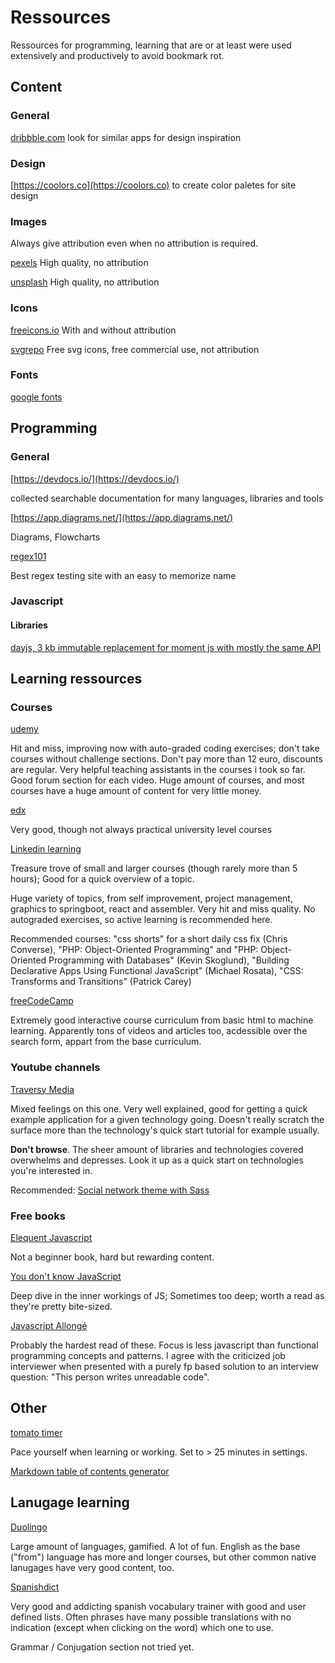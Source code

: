 # Ressources

Ressources for programming, learning that are or at least were used extensively and productively to avoid bookmark rot.

## Content

### General

[dribbble.com](https://dribbble.com/) look for similar apps for design inspiration

### Design

[https://coolors.co](https://coolors.co) to create color paletes for site design

### Images

Always give attribution even when no attribution is required.

[pexels](https://pexels.com) High quality, no attribution

[unsplash](https://unsplash.com) High quality, no attribution

### Icons

[freeicons.io](https://freeicons.io/) With and without attribution

[svgrepo](https://www.svgrepo.com/) Free svg icons, free commercial use, not attribution

### Fonts

[google fonts](https://fonts.google.com)

## Programming

### General

[https://devdocs.io/](https://devdocs.io/)

collected searchable documentation for many languages, libraries and tools

[https://app.diagrams.net/](https://app.diagrams.net/)

Diagrams, Flowcharts

[regex101](https://regex101.com/)

Best regex testing site with an easy to memorize name


### Javascript

#### Libraries

[dayjs, 3 kb immutable replacement for moment js with mostly the same API](https://day.js.org/docs/en/installation/installation)

## Learning ressources

### Courses

[udemy](https://udemy.com)

Hit and miss, improving now with auto-graded coding exercises; don't take courses without challenge sections. Don't pay more than 12 euro, discounts are regular. Very helpful teaching assistants in the courses i took so far. Good forum section for each video. Huge amount of courses, and most courses have a huge amount of content for very little money.

[edx](https://edx.org)

Very good, though not always practical university level courses

[Linkedin learning](https://www.linkedin.com/learning/)  

Treasure trove of small and larger courses (though rarely more than 5 hours); Good for a quick overview of a topic.

Huge variety of topics, from self improvement, project management, graphics to springboot, react and assembler. Very hit and miss quality. No autograded exercises, so active learning is recommended here.

Recommended courses: "css shorts" for a short daily css fix (Chris Converse), "PHP: Object-Oriented Programming" and "PHP: Object-Oriented Programming with Databases" (Kevin Skoglund), "Building Declarative Apps Using Functional JavaScript" (Michael Rosata), "CSS: Transforms and Transitions" (Patrick Carey)

[freeCodeCamp](https://www.freecodecamp.org/)

Extremely good interactive course curriculum from basic html to machine learning. Apparently tons of videos and articles too, acdessible over the search form, appart from the base curriculum.

### Youtube channels

[Traversy Media](https://www.youtube.com/user/TechGuyWeb)

Mixed feelings on this one. Very well explained, good for getting a quick example application for a given technology going. Doesn't really scratch the surface more than the technology's quick start tutorial for example usually.

**Don't browse**. The sheer amount of libraries and technologies covered overwhelms and depresses. Look it up as a quick start on technologies you're interested in.

Recommended: [Social network theme with Sass](https://www.youtube.com/watch?v=IFM9hbapeA0)

### Free books

[Elequent Javascript](https://eloquentjavascript.net/)

Not a beginner book, hard but rewarding content.

[You don't know JavaScript](https://github.com/getify/You-Dont-Know-JS)

Deep dive in the inner workings of JS; Sometimes too deep; worth a read as they're pretty bite-sized.

[Javascript Allongé](https://leanpub.com/javascriptallongesix/read)

Probably the hardest read of these. Focus is less javascript than functional programming concepts and patterns. I agree with the criticized job interviewer when presented with a purely fp based solution to an interview question: "This person writes unreadable code".

## Other

[tomato timer](https://tomato-timer.com/)

Pace yourself when learning or working. Set to > 25 minutes in settings.

[Markdown table of contents generator](https://ecotrust-canada.github.io/markdown-toc/)

## Lanugage learning

[Duolingo](https://duolingo.com)

Large amount of languages, gamified. A lot of fun. English as the base ("from") language has more and longer courses, but other common native lanugages have very good content, too.

[Spanishdict](https://www.spanishdict.com/)

Very good and addicting spanish vocabulary trainer with good and user defined lists. Often phrases have many possible translations with no indication (except when clicking on the word) which one to use.

Grammar / Conjugation section not tried yet.
